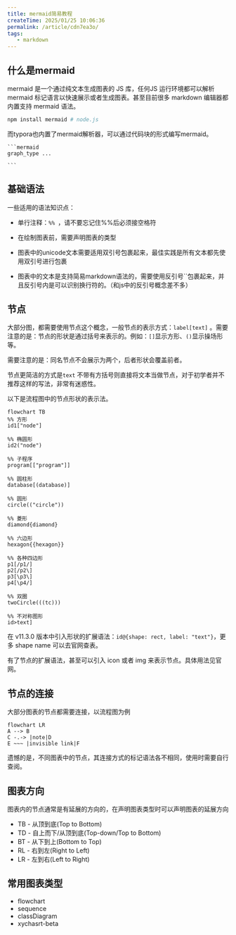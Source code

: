 ```yaml
---
title: mermaid简易教程
createTime: 2025/01/25 10:06:36
permalink: /article/cdn7ea3o/
tags:
   - markdown
---
```

## 什么是mermaid

mermaid 是一个通过纯文本生成图表的 JS 库，任何JS 运行环境都可以解析 mermaid 标记语言以快速展示或者生成图表。甚至目前很多 markdown 编辑器都内置支持 mermaid 语法。

```sh
npm install mermaid # node.js
```

而typora也内置了mermaid解析器，可以通过代码块的形式编写mermaid。

````text
```mermaid
graph_type ...

```
````

## 基础语法

一些适用的语法知识点：

* 单行注释：`%% `，请不要忘记住%%后必须接空格符 

* 在绘制图表前，需要声明图表的类型
* 图表中的unicode文本需要适用双引号包裹起来，最佳实践是所有文本都先使用双引号进行包裹
* 图表中的文本是支持简易markdown语法的，需要使用反引号``包裹起来，并且反引号内是可以识别换行符的。（和js中的反引号概念差不多）

## 节点

大部分图，都需要使用节点这个概念，一般节点的表示方式：`label[text]` 。需要注意的是：节点的形状是通过括号来表示的。例如：`[]`显示方形、`()`显示操场形等。

需要注意的是：同名节点不会展示为两个，后者形状会覆盖前者。

节点更简洁的方式是`text` 不带有方括号则直接将文本当做节点，对于初学者并不推荐这样的写法，非常有迷惑性。

以下是流程图中的节点形状的表示法。

```mermaid
flowchart TB
%% 方形
id1["node"]

%% 椭圆形
id2("node")

%% 子程序
program[["program"]]

%% 圆柱形
database[(database)]

%% 圆形
circle(("circle"))

%% 菱形
diamond{diamond}

%% 六边形
hexagon{{hexagon}}

%% 各种四边形
p1[/p1/]
p2[/p2\]
p3[\p3\]
p4[\p4/]

%% 双圈
twoCircle(((tc)))

%% 不对称图形
id>text]

```

在 v11.3.0 版本中引入形状的扩展语法：`id@{shape: rect, label: "text"}`，更多 shape name 可以去官网查表。

有了节点的扩展语法，甚至可以引入 icon 或者 img 来表示节点。具体用法见官网。

## 节点的连接

大部分图表的节点都需要连接，以流程图为例

```mermaid
flowchart LR
A --> B
C -.-> |note|D
E ~~~ |invisible link|F
```

遗憾的是，不同图表中的节点，其连接方式的标记语法各不相同，使用时需要自行查阅。

## 图表方向

图表内的节点通常是有延展的方向的，在声明图表类型时可以声明图表的延展方向

- TB - 从顶到底(Top to Bottom)
- TD - 自上而下/从顶到底(Top-down/Top to Bottom)
- BT - 从下到上(Bottom to Top)
- RL - 右到左(Right to Left)
- LR - 左到右(Left to Right)

## 常用图表类型

* flowchart
* sequence
* classDiagram
* xychasrt-beta
